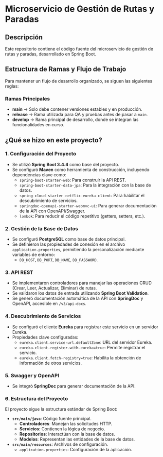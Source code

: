 # Microservicio de Gestión de Rutas y Paradas

## Descripción
Este repositorio contiene el código fuente del microservicio de gestión de rutas y paradas, desarrollado en Spring Boot.

## Estructura de Ramas y Flujo de Trabajo
Para mantener un flujo de desarrollo organizado, se siguen las siguientes reglas:

### Ramas Principales
- **main** → Solo debe contener versiones estables y en producción.
- **release** → Rama utilizada para QA y pruebas antes de pasar a `main`.
- **develop** → Rama principal de desarrollo, donde se integran las funcionalidades en curso.

## ¿Qué se hizo en este proyecto?

### 1. **Configuración del Proyecto**
- Se utilizó **Spring Boot 3.4.4** como base del proyecto.
- Se configuró **Maven** como herramienta de construcción, incluyendo dependencias clave como:
  - `spring-boot-starter-web`: Para construir la API REST.
  - `spring-boot-starter-data-jpa`: Para la integración con la base de datos.
  - `spring-cloud-starter-netflix-eureka-client`: Para habilitar el descubrimiento de servicios.
  - `springdoc-openapi-starter-webmvc-ui`: Para generar documentación de la API con OpenAPI/Swagger.
  - `lombok`: Para reducir el código repetitivo (getters, setters, etc.).

### 2. **Gestión de la Base de Datos**
- Se configuró **PostgreSQL** como base de datos principal.
- Se definieron las propiedades de conexión en el archivo `application.properties`, permitiendo la personalización mediante variables de entorno:
  - `DB_HOST`, `DB_PORT`, `DB_NAME`, `DB_PASSWORD`.

### 3. **API REST**
- Se implementaron controladores para manejar las operaciones CRUD (Crear, Leer, Actualizar, Eliminar) de rutas.
- Se validaron los datos de entrada utilizando **Spring Boot Validation**.
- Se generó documentación automática de la API con **SpringDoc** y OpenAPI, accesible en `/v3/api-docs`.

### 4. **Descubrimiento de Servicios**
- Se configuró el cliente **Eureka** para registrar este servicio en un servidor Eureka.
- Propiedades clave configuradas:
  - `eureka.client.service-url.defaultZone`: URL del servidor Eureka.
  - `eureka.client.register-with-eureka=true`: Permite registrar el servicio.
  - `eureka.client.fetch-registry=true`: Habilita la obtención de información de otros servicios.

### 5. **Swagger y OpenAPI**
- Se integró **SpringDoc** para generar documentación de la API.

### 6. **Estructura del Proyecto**
El proyecto sigue la estructura estándar de Spring Boot:
- **`src/main/java`**: Código fuente principal.
  - **Controladores**: Manejan las solicitudes HTTP.
  - **Servicios**: Contienen la lógica de negocio.
  - **Repositorios**: Interactúan con la base de datos.
  - **Modelos**: Representan las entidades de la base de datos.
- **`src/main/resources`**: Archivos de configuración.
  - `application.properties`: Configuración de la aplicación.
